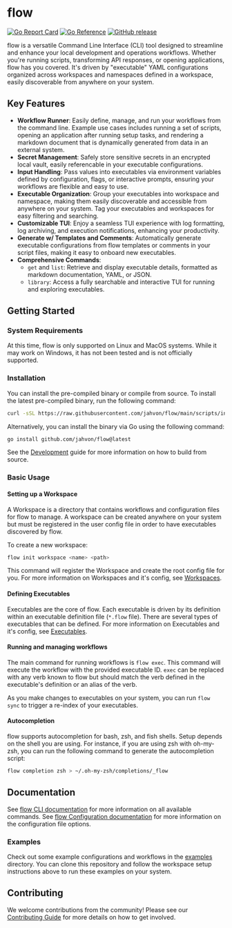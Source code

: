 # flow 

[![Go Report Card](https://goreportcard.com/badge/github.com/jahvon/flow)](https://goreportcard.com/report/github.com/jahvon/flow)
[![Go Reference](https://pkg.go.dev/badge/github.com/jahvon/flow.svg)](https://pkg.go.dev/github.com/jahvon/flow)
[![GitHub release](https://img.shields.io/github/v/release/jahvon/flow)](https://github.com/jahvon/flow/releases)

flow is a versatile Command Line Interface (CLI) tool designed to streamline and enhance your local development and operations
workflows. Whether you're running scripts, transforming API responses, or opening applications, flow has you covered. 
It's driven by "executable" YAML configurations organized across workspaces and namespaces defined in a workspace, easily
discoverable from anywhere on your system.

## Key Features

- **Workflow Runner**: Easily define, manage, and run your workflows from the command line. Example use cases includes running a set of scripts, opening an application after running setup tasks,
  and rendering a markdown document that is dynamically generated from data in an external system.
- **Secret Management**: Safely store sensitive secrets in an encrypted local vault, easily referencable in your executable configurations.
- **Input Handling**: Pass values into executables via environment variables defined by configuration, flags, or interactive prompts, ensuring your workflows are flexible and easy to use.
- **Executable Organization**: Group your executables into workspace and namespace, making them easily discoverable and accessible from anywhere on your system. Tag your executables and workspaces for easy filtering and searching.
- **Customizable TUI**: Enjoy a seamless TUI experience with log formatting, log archiving, and execution notifications, enhancing your productivity.
- **Generate w/ Templates and Comments**: Automatically generate executable configurations from flow templates or comments in your script files, making it easy to onboard new executables.
- **Comprehensive Commands**:
    - `get` and `list`: Retrieve and display executable details, formatted as markdown documentation, YAML, or JSON.
    - `library`: Access a fully searchable and interactive TUI for running and exploring executables.

## Getting Started

### System Requirements

At this time, flow is only supported on Linux and MacOS systems. 
While it may work on Windows, it has not been tested and is not officially supported.

### Installation

You can install the pre-compiled binary or compile from source. To install the latest pre-compiled binary,
run the following command:

```bash
curl -sSL https://raw.githubusercontent.com/jahvon/flow/main/scripts/install.sh | bash
```

Alternatively, you can install the binary via Go using the following command:

```bash
go install github.com/jahvon/flow@latest
```

See the [Development](DEVELOPMENT.md) guide for more information on how to build from source.

### Basic Usage

#### Setting up a Workspace

A Workspace is a directory that contains workflows and configuration files for flow to manage.
A workspace can be created anywhere on your system but must be registered in the user config file in order to
have executables discovered by flow.

To create a new workspace:

```bash
flow init workspace <name> <path>
```

This command will register the Workspace and create the root config file for you.
For more information on Workspaces and it's config, see [Workspaces](docs/config/workspace_config.md).

#### Defining Executables

Executables are the core of flow. Each executable is driven by its definition within an executable definition file 
(`*.flow` file). There are several types of executables that can be defined.
For more information on Executables and it's config, see [Executables](docs/config/executables.md).

#### Running and managing workflows

The main command for running workflows is `flow exec`. This command will execute the workflow with the provided
executable ID. `exec` can be replaced with any verb known to flow but should match the verb defined in the executable's 
definition or an alias of the verb.

As you make changes to executables on your system, you can run `flow sync` to trigger a re-index of your executables.

#### Autocompletion

flow supports autocompletion for bash, zsh, and fish shells. Setup depends on the shell you are using. For instance, if
you are using zsh with oh-my-zsh, you can run the following command to generate the autocompletion script:

```bash
flow completion zsh > ~/.oh-my-zsh/completions/_flow
```

## Documentation

See [flow CLI documentation](docs/cli/flow.md) for more information on all available commands.
See [flow Configuration documentation](docs/config/config.md) for more information on the configuration file options.

### Examples

Check out some example configurations and workflows in the [examples](examples/) directory. You can clone this repository
and follow the workspace setup instructions above to run these examples on your system.

## Contributing

We welcome contributions from the community! Please see our [Contributing Guide](link_to_contributing_guide) for more details on how to get involved.




